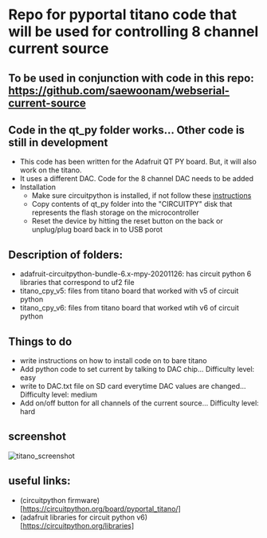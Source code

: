 # Repo for pyportal titano code that will be used for controlling 8 channel current source
## To be used in conjunction with code in this repo: https://github.com/saewoonam/webserial-current-source
##  Code in the qt_py folder works... Other code is still in development
* This code has been written for the Adafruit QT PY board.   But, it will also work on the titano.
* It uses a different DAC.   Code for the 8 channel DAC needs to be added
* Installation
  -  Make sure circuitpython is installed, if not follow these [instructions](https://learn.adafruit.com/adafruit-qt-py/circuitpython)
  -  Copy contents of qt_py folder into the "CIRCUITPY" disk that represents the flash storage on the microcontroller
  -  Reset the device by hitting the reset button on the back or unplug/plug board back in to USB porot
##  Description of folders:
-  adafruit-circuitpython-bundle-6.x-mpy-20201126:  has circuit python 6 libraries that correspond to uf2 file
- titano_cpy_v5:  files from titano board that worked with v5 of circuit python
- titano_cpy_v6:  files from titano board that worked wtih v6 of circuit python

## Things to do
* write instructions on how to install code on to bare titano
* Add python code to set current by talking to DAC chip... Difficulty level:  easy
*  write to DAC.txt file on SD card everytime DAC values are changed... Difficulty level: medium
*  Add on/off button for all channels of the current source... Difficulty level: hard

## screenshot
![titano_screenshot](https://github.com/saewoonam/sc-current-source-titano/blob/main/screenshot_titano.png?raw=true)
## useful links:
*  (circuitpython firmware)[https://circuitpython.org/board/pyportal_titano/]
*  (adafruit libraries for circuit python v6) [https://circuitpython.org/libraries]
